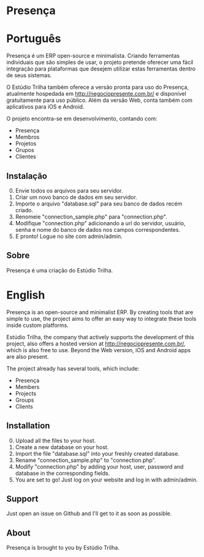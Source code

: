 Presença
========

Português
========

Presença é um ERP open-source e minimalista. Criando ferramentas individuais que são simples de usar, o projeto pretende oferecer uma fácil integração para plataformas que desejem utilizar estas ferramentas dentro de seus sistemas.

O Estúdio Trilha também oferece a versão pronta para uso do Presença, atualmente hospedada em http://negociopresente.com.br/ e disponível gratuitamente para uso público. Além da versão Web, conta também com aplicativos para iOS e Android.

O projeto encontra-se em desenvolvimento, contando com:

- Presença
- Membros
- Projetos
- Grupos
- Clientes

Instalação
--------
0. Envie todos os arquivos para seu servidor.
1. Criar um novo banco de dados em seu servidor.
2. Importe o arquivo "database.sql" para seu banco de dados recém criado.
3. Renomeie "connection_sample.php" para "connection.php".
4. Modifique "connection.php" adicionando a url do servidor, usuário, senha e nome do banco de dados nos campos correspondentes.
5. E pronto! Logue no site com admin/admin.

Sobre
--------
Presença é uma criação do Estúdio Trilha.

English
========

Presença is an open-source and minimalist ERP. By creating tools that are simple to use, the project aims to offer an easy way to integrate these tools inside custom platforms.

Estúdio Trilha, the company that actively supports the development of this project, also offers a hosted version at http://negociopresente.com.br/, which is also free to use. Beyond the Web version, iOS and Android apps are also present.

The project already has several tools, which include:

- Presença
- Members
- Projects
- Groups
- Clients

Installation
--------
0. Upload all the files to your host.
1. Create a new database on your host.
2. Import the file "database.sql" into your freshly created database.
3. Rename "connection_sample.php" to "connection.php".
4. Modify "connection.php" by adding your host, user, password and database in the corresponding fields.
5. You are set to go! Just log on your website and log in with admin/admin.

Support
--------
Just open an issue on Github and I'll get to it as soon as possible.

About
--------
Presença is brought to you by Estúdio Trilha.